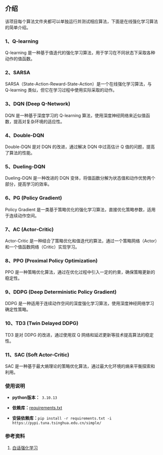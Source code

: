 ## 介绍
该项目每个算法文件夹都可以单独运行并测试相应算法，下面是在线强化学习算法的简单介绍。
### 1、Q-learning
Q-learning 是一种基于值迭代的强化学习算法，用于学习在不同状态下采取各种动作的值函数。

### 2、SARSA
SARSA（State-Action-Reward-State-Action）是一个在线强化学习算法，与 Q-learning 类似，但它在学习过程中使用实际采取的动作。

### 3、DQN (Deep Q-Network)
DQN 是一种基于深度学习的 Q-learning 算法，使用深度神经网络来近似值函数，提高对复杂环境的适应性。

### 4、Double-DQN
Double-DQN 是对 DQN 的改进，通过解决 DQN 中过高估计 Q 值的问题，提高了算法的性能。

### 5、Dueling-DQN
Dueling-DQN 是一种改进的 DQN 变体，将值函数分解为状态值和动作优势两个部分，提高学习的效率。

### 6、PG (Policy Gradient)
Policy Gradient 是一类基于策略优化的强化学习算法，直接优化策略参数，适用于连续动作空间。

### 7、AC (Actor-Critic)
Actor-Critic 是一种结合了策略优化和值迭代的算法，通过一个策略网络（Actor）和一个值函数网络（Critic）实现学习。

### 8、PPO (Proximal Policy Optimization)
PPO 是一种策略优化算法，通过在优化过程中引入一定的约束，确保策略更新的稳定性。

### 9、DDPG (Deep Deterministic Policy Gradient)
DDPG 是一种适用于连续动作空间的深度强化学习算法，使用深度神经网络学习确定性策略。

### 10、TD3 (Twin Delayed DDPG)
TD3 是对 DDPG 的改进，通过使用双 Q 网络和延迟更新等技术提高算法的稳定性。

### 11、SAC (Soft Actor-Critic)
SAC 是一种基于最大熵理论的策略优化算法，通过最大化环境的熵来平衡探索和利用。

### 使用说明

- **python版本：**` 3.10.13`

- **依赖库：**[requirements.txt](./requirements.txt)

- **安装依赖库：**`pip install -r requirements.txt -i https://pypi.tuna.tsinghua.edu.cn/simple/`

### 参考资料

1.  [白话强化学习](https://github.com/louisnino/RLcode)